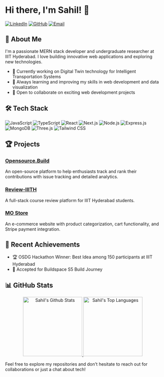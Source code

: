 # Hi there, I'm Sahil! 👋

[![LinkedIn](https://img.shields.io/badge/LinkedIn-0077B5?style=for-the-badge&logo=linkedin&logoColor=white)](https://www.linkedin.com/in/sahil-70061822b/)
[![GitHub](https://img.shields.io/badge/GitHub-100000?style=for-the-badge&logo=github&logoColor=white)](https://github.com/sahildkun)
[![Email](https://img.shields.io/badge/Email-D14836?style=for-the-badge&logo=gmail&logoColor=white)](mailto:sahilsahoo23@gmail.com)

## 🚀 About Me

I'm a passionate MERN stack developer and undergraduate researcher at IIIT Hyderabad. I love building innovative web applications and exploring new technologies.

- 🔭 Currently working on Digital Twin technology for Intelligent Transportation Systems
- 🌱 Always learning and improving my skills in web development and data visualization
- 👯 Open to collaborate on exciting web development projects

## 🛠️ Tech Stack

![JavaScript](https://img.shields.io/badge/JavaScript-F7DF1E?style=for-the-badge&logo=javascript&logoColor=black)
![TypeScript](https://img.shields.io/badge/TypeScript-007ACC?style=for-the-badge&logo=typescript&logoColor=white)
![React](https://img.shields.io/badge/React-20232A?style=for-the-badge&logo=react&logoColor=61DAFB)
![Next.js](https://img.shields.io/badge/Next.js-000000?style=for-the-badge&logo=next.js&logoColor=white)
![Node.js](https://img.shields.io/badge/Node.js-43853D?style=for-the-badge&logo=node.js&logoColor=white)
![Express.js](https://img.shields.io/badge/Express.js-404D59?style=for-the-badge)
![MongoDB](https://img.shields.io/badge/MongoDB-4EA94B?style=for-the-badge&logo=mongodb&logoColor=white)
![Three.js](https://img.shields.io/badge/Three.js-black?style=for-the-badge&logo=three.js&logoColor=white)
![Tailwind CSS](https://img.shields.io/badge/Tailwind_CSS-38B2AC?style=for-the-badge&logo=tailwind-css&logoColor=white)

## 🏆 Projects

### [Opensource.Build](https://github.com/sahil-idk/opensource.build)
An open-source platform to help enthusiasts track and rank their contributions with issue tracking and detailed analytics.

### [Review-IIITH](https://github.com/sahil-idk/review-iiith)
A full-stack course review platform for IIIT Hyderabad students.

### [MO Store](https://github.com/sahil-idk/mo-store)
An e-commerce website with product categorization, cart functionality, and Stripe payment integration.

## 🎯 Recent Achievements

- 🏆 OSDG Hackathon Winner: Best Idea among 150 participants at IIIT Hyderabad
- 🚀 Accepted for Buildspace S5 Build Journey

## 📊 GitHub Stats
<p align="center">
  <a href="https://github.com/anuraghazra/github-readme-stats">
    <img alt="Sahil's Github Stats" src="https://denvercoder1-github-readme-stats.vercel.app/api/?username=sahil-idk&show_icons=true&count_private=true&theme=react&hide_border=true&bg_color=1F222E&title_color=F85D7F&icon_color=F8D866" height="192px"/>
  </a>
  <a href="https://github.com/anuraghazra/github-readme-stats">
    <img alt="Sahil's Top Languages" src="https://github-readme-stats.vercel.app/api/top-langs/?username=sahil-idk&langs_count=8&layout=compact&theme=react&hide_border=true&bg_color=1F222E&title_color=F85D7F&icon_color=F8D866&hide=Jupyter%20Notebook" height="192px"/>
  </a>
</p>

Feel free to explore my repositories and don't hesitate to reach out for collaborations or just a chat about tech!
